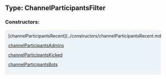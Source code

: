 ## Type: ChannelParticipantsFilter  

### Constructors:

<style>
.container {
    width: auto;
    overflow-x: auto;
    white-space: nowrap;
    background: #ecf3f8;
    padding: 10px;
}
</style>
<div class="container">
[channelParticipantsRecent](../constructors/channelParticipantsRecent.md)  

[channelParticipantsAdmins](../constructors/channelParticipantsAdmins.md)  

[channelParticipantsKicked](../constructors/channelParticipantsKicked.md)  

[channelParticipantsBots](../constructors/channelParticipantsBots.md)  

</div>
